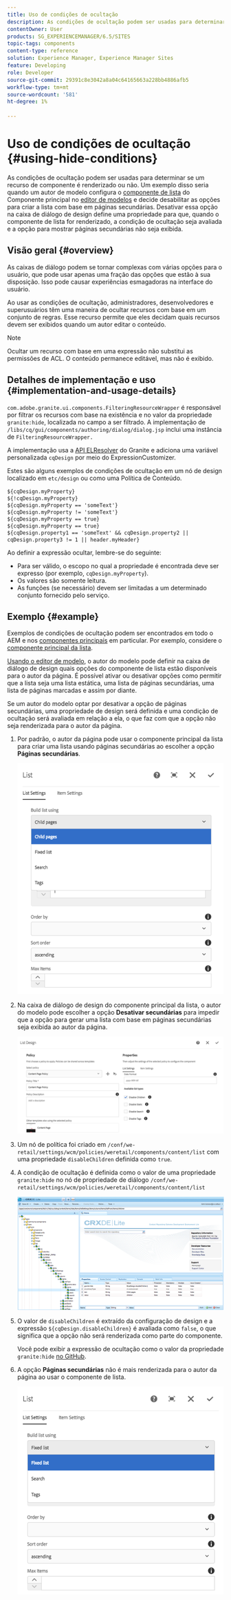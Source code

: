 ```yaml
---
title: Uso de condições de ocultação
description: As condições de ocultação podem ser usadas para determinar se um recurso de componente é renderizado ou não.
contentOwner: User
products: SG_EXPERIENCEMANAGER/6.5/SITES
topic-tags: components
content-type: reference
solution: Experience Manager, Experience Manager Sites
feature: Developing
role: Developer
source-git-commit: 29391c8e3042a8a04c64165663a228bb4886afb5
workflow-type: tm+mt
source-wordcount: '581'
ht-degree: 1%

---
```


# Uso de condições de ocultação {#using-hide-conditions}

As condições de ocultação podem ser usadas para determinar se um recurso de componente é renderizado ou não. Um exemplo disso seria quando um autor de modelo configura o [componente de lista](https://experienceleague.adobe.com/docs/experience-manager-core-components/using/wcm-components/list.html) do Componente principal no [editor de modelos](/help/sites-authoring/templates.md) e decide desabilitar as opções para criar a lista com base em páginas secundárias. Desativar essa opção na caixa de diálogo de design define uma propriedade para que, quando o componente de lista for renderizado, a condição de ocultação seja avaliada e a opção para mostrar páginas secundárias não seja exibida.

## Visão geral {#overview}

As caixas de diálogo podem se tornar complexas com várias opções para o usuário, que pode usar apenas uma fração das opções que estão à sua disposição. Isso pode causar experiências esmagadoras na interface do usuário.

Ao usar as condições de ocultação, administradores, desenvolvedores e superusuários têm uma maneira de ocultar recursos com base em um conjunto de regras. Esse recurso permite que eles decidam quais recursos devem ser exibidos quando um autor editar o conteúdo.

>[!NOTE]
>
>Ocultar um recurso com base em uma expressão não substitui as permissões de ACL. O conteúdo permanece editável, mas não é exibido.

## Detalhes de implementação e uso {#implementation-and-usage-details}

`com.adobe.granite.ui.components.FilteringResourceWrapper` é responsável por filtrar os recursos com base na existência e no valor da propriedade `granite:hide`, localizada no campo a ser filtrado. A implementação de `/libs/cq/gui/components/authoring/dialog/dialog.jsp` inclui uma instância de `FilteringResourceWrapper.`

A implementação usa a [API ELResolver](https://developer.adobe.com/experience-manager/reference-materials/6-5/granite-ui/api/jcr_root/libs/granite/ui/docs/server/el.html) do Granite e adiciona uma variável personalizada `cqDesign` por meio do ExpressionCustomizer.

Estes são alguns exemplos de condições de ocultação em um nó de design localizado em `etc/design` ou como uma Política de Conteúdo.

```
${cqDesign.myProperty}
${!cqDesign.myProperty}
${cqDesign.myProperty == 'someText'}
${cqDesign.myProperty != 'someText'}
${cqDesign.myProperty == true}
${cqDesign.myProperty == true}
${cqDesign.property1 == 'someText' && cqDesign.property2 || cqDesign.property3 != 1 || header.myHeader}
```

Ao definir a expressão ocultar, lembre-se do seguinte:

* Para ser válido, o escopo no qual a propriedade é encontrada deve ser expresso (por exemplo, `cqDesign.myProperty`).
* Os valores são somente leitura.
* As funções (se necessário) devem ser limitadas a um determinado conjunto fornecido pelo serviço.

## Exemplo {#example}

Exemplos de condições de ocultação podem ser encontrados em todo o AEM e nos [componentes principais](https://experienceleague.adobe.com/docs/experience-manager-core-components/using/introduction.html?lang=pt-BR) em particular. Por exemplo, considere o [componente principal da lista](https://experienceleague.adobe.com/docs/experience-manager-core-components/using/wcm-components/list.html).

[Usando o editor de modelo](/help/sites-authoring/templates.md), o autor do modelo pode definir na caixa de diálogo de design quais opções do componente de lista estão disponíveis para o autor da página. É possível ativar ou desativar opções como permitir que a lista seja uma lista estática, uma lista de páginas secundárias, uma lista de páginas marcadas e assim por diante.

Se um autor do modelo optar por desativar a opção de páginas secundárias, uma propriedade de design será definida e uma condição de ocultação será avaliada em relação a ela, o que faz com que a opção não seja renderizada para o autor da página.

1. Por padrão, o autor da página pode usar o componente principal da lista para criar uma lista usando páginas secundárias ao escolher a opção **Páginas secundárias**.

   ![chlimage_1-218](assets/chlimage_1-218.png)

1. Na caixa de diálogo de design do componente principal da lista, o autor do modelo pode escolher a opção **Desativar secundárias** para impedir que a opção para gerar uma lista com base em páginas secundárias seja exibida ao autor da página.

   ![chlimage_1-219](assets/chlimage_1-219.png)

1. Um nó de política foi criado em `/conf/we-retail/settings/wcm/policies/weretail/components/content/list` com uma propriedade `disableChildren` definida como `true`.
1. A condição de ocultação é definida como o valor de uma propriedade `granite:hide` no nó de propriedade de diálogo `/conf/we-retail/settings/wcm/policies/weretail/components/content/list`

   ![chlimage_1-220](assets/chlimage_1-220.png)

1. O valor de `disableChildren` é extraído da configuração de design e a expressão `${cqDesign.disableChildren}` é avaliada como `false`, o que significa que a opção não será renderizada como parte do componente.

   Você pode exibir a expressão de ocultação como o valor da propriedade `granite:hide` [no GitHub](https://github.com/adobe/aem-core-wcm-components/blob/main/content/src/content/jcr_root/apps/core/wcm/components/list/v1/list/_cq_dialog/.content.xml#L40).

1. A opção **Páginas secundárias** não é mais renderizada para o autor da página ao usar o componente de lista.

   ![chlimage_1-221](assets/chlimage_1-221.png)
